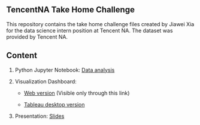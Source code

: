 ## TencentNA Take Home Challenge

This repository contains the take home challenge files created by Jiawei Xia for the data science intern position at Tencent NA. The dataset was provided by Tencent NA.

## Content

1. Python Jupyter Notebook: [Data analysis](https://github.com/KarvieX/TencentNA/blob/master/TencentNA.ipynb)

2. Visualization Dashboard: 

	* [Web version](https://public.tableau.com/profile/karvie.xia#!/vizhome/TencentGameNA/Overview) (Visible only through this link)

	* [Tableau desktop version](https://github.com/KarvieX/TencentNA/blob/master/Tencent%20Game%20NA.twbx)

3. Presentation: [Slides](...)
